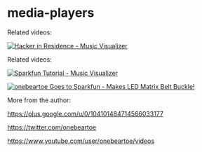 media-players
=============

Related videos:

[![Hacker in Residence - Music Visualizer](http://img.youtube.com/vi/XHuEiVm4SVA/0.jpg)](https://www.youtube.com/watch?v=XHuEiVm4SVA "Hacker in Residence - Music Visualizer")



Related videos:

[![Sparkfun Tutorial - Music Visualizer](http://img.youtube.com/vi/IyH7Rpe7xtI/0.jpg)](https://www.youtube.com/watch?v=IyH7Rpe7xtI "Sparkfun Tutorial - Music Visualizer")

[![onebeartoe Goes to Sparkfun - Makes LED Matrix Belt Buckle!](http://img.youtube.com/vi/FKOkERZpfo4/0.jpg)](https://www.youtube.com/watch?v=FKOkERZpfo4 "onebeartoe Goes to Sparkfun - Makes LED Matrix Belt Buckle!")

More from the author:

https://plus.google.com/u/0/104101484714566033177

https://twitter.com/onebeartoe

https://www.youtube.com/user/onebeartoe/videos

